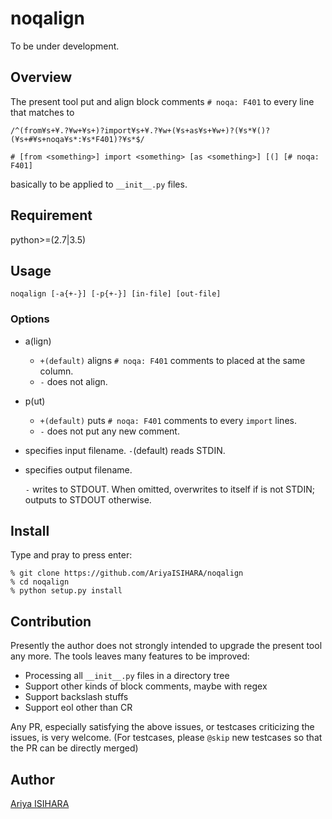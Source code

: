# noqalign

To be under development.

## Overview

The present tool put and align block comments `# noqa: F401`
to every line that matches to
```
/^(from¥s+¥.?¥w+¥s+)?import¥s+¥.?¥w+(¥s+as¥s+¥w+)?(¥s*¥()?(¥s+#¥s+noqa¥s*:¥s*F401)?¥s*$/

# [from <something>] import <something> [as <something>] [(] [# noqa: F401]
```
basically to be applied to `__init__.py` files.

## Requirement

python>=(2.7|3.5)

## Usage

```
noqalign [-a{+-}] [-p{+-}] [in-file] [out-file]
```

### Options

- a(lign)

  - `+(default)` aligns `# noqa: F401` comments to placed at the same column.
  - `-` does not align.
  
- p(ut)

  - `+(default)` puts `# noqa: F401` comments to every `import` lines.
  - `-` does not put any new comment.

- <in-file> specifies input filename. `-`(default) reads STDIN.

- <out-file> specifies output filename.

  `-` writes to STDOUT.
  When omitted, overwrites to <in-file> itself if <in-file> is not STDIN;
  outputs to STDOUT otherwise.

## Install

Type and pray to press enter:

```
% git clone https://github.com/AriyaISIHARA/noqalign
% cd noqalign
% python setup.py install
```

## Contribution

Presently the author does not strongly intended
to upgrade the present tool any more.
The tools leaves many features to be improved:

- Processing all `__init__.py` files in a directory tree
- Support other kinds of block comments, maybe with regex
- Support backslash stuffs
- Support eol other than CR

Any PR, especially satisfying the above issues,
or testcases criticizing the issues, is very welcome.
(For testcases, please `@skip` new testcases
so that the PR can be directly merged)


## Author

[Ariya ISIHARA](https://github.com/AriyaISIHARA)
